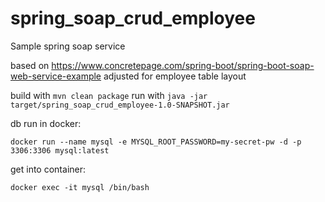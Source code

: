 # spring_soap_crud_employee
Sample spring soap service

based on https://www.concretepage.com/spring-boot/spring-boot-soap-web-service-example 
adjusted for employee table layout


build with 
`mvn clean package`
run with `java -jar target/spring_soap_crud_employee-1.0-SNAPSHOT.jar`


db run in docker:
```
docker run --name mysql -e MYSQL_ROOT_PASSWORD=my-secret-pw -d -p 3306:3306 mysql:latest
```

get into container:
```
docker exec -it mysql /bin/bash
```